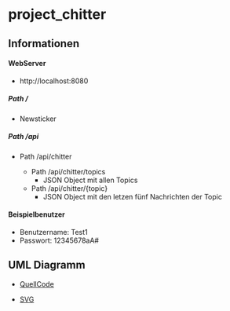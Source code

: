 # project_chitter

## Informationen

#### WebServer

- http://localhost:8080

##### Path /

- Newsticker

##### Path /api

- Path /api/chitter

  - Path /api/chitter/topics
    - JSON Object mit allen Topics
  - Path /api/chitter/{topic}
    - JSON Object mit den letzen fünf Nachrichten der Topic

#### Beispielbenutzer

- Benutzername: Test1
- Passwort: 12345678aA#

## UML Diagramm
- [QuellCode](http://www.plantuml.com/plantuml/uml/xLfFSoEd4ZzdFWMLN4ObwLKEkJbHnTcrtzgrzhfixylXrJiW3PR8Za05o9PBvU_-0D43JC-CvDGUS_4EtJ-Q_jDg6jZVjQ7ARDTriQ6BRtJ9o8yVFbqzFbxS_rZi2ouCKqzqmSWdAggQAR8lni-ILsJbn-MvMKkzMJ75xfcMMsMHQbIy5KMngAdMvFfIqJNRUqeKThumN8hFN1icc0AHr5FlB4QgDQlA0-hYcGb3M2hqJpP_OEgPAS9sLaAb4-scjyoOe1BH7bMCuupomIWkbeHMbM9QJmYtmZTIcL5GmhkZ71KaCzEj7bUTJcVaNcwD5UGeVC5IunnEBhun4vJQ5oG8a-AFLyDkxBhMpsM38o_mDI5p2_Zl_qX53Jte9f-UD3E7xvg9fLcDY5af-QB9rPUBtO9jd9EI9JxKKdSA7oMW2wMawjQW8JR2IJRrouQ9Jl73QZtQK0rQ7WBZBEyIHOgt9lmmAOI3hpSrMpDX4bPC24AwKc8QeH-a4CodMWWcMJGKVPOYxzc2SRUY2XzdnRYbJ1bT1PdqdQB_J_JRSPzEvK0KX-4GogAuPIzQlsh3rXu134Yso7R5vOPkVZseQbLcvbT0psPDJhYK2QO-lcxOdP8BEvAAh3k85XiNiBbIJFVQKCCNR-d2N5YYi2QDkxXBPgu2m4gOUezlDzQJ5azY9eRwfjYIQnCBeP4RlfWGbDeZcBmLxvu24yxh-j5XTTc51UcdWpVRUStrgdJ61syIOR-3krsHxWjdczuLeHmp8xTHD6mzAStbGqnRrWpergoii6dghM9w6AmOhMekMEIodOrC8hLCH4v89d92pfMYhsxR34auEqZN06paspmuLIQQEIRVNHrF07Fj2k_JpLR47hdVJnHICOoMp7oquigCSkvbEXhoW6E7DEvZnqJFX7uAYkHKLpXzzv7OwPFJYxZO6KKNHggq_u2KtnVXn-Y7u2EGWtyxaEAsacfPCn2JRgz0SrqWUO_qCok-9HVzn5gR-v7rfmFxjpxyczPM8fhFOepMAFk5ZTfr4mYd-nMRTDhMXMP4Sn02kHEY-M3eqrEiL5lDbA1hrX0s5lGYLLMCFR9iuIQaXNFr8QRdrm0hS_9T09TfMgseorMc_aFhf7IwsNONl1A6BPaYQoxI4TsTDSW52B0xR4488UcAjru90WmGO3atN9IZG4_9T1VnKKwZfMucfOg3UmwkIPHE1dGt8OdAEl61SvUDzXDVadrcfMFeCx_UD1QDTEKPKTkQDQPpOO8LRcfKjcUomzxR-H4OLIdRUap8e0g9FUULDVtVNw_W7DOSzwRNVsoDaOBCZR19wLEhJOJCpUWNEswACSZr-GC3d-4moOvpXby2K_bIVDtO4MWCyx7IIPr1vzFfjQl3bvpL5J6xGu7FrBuFrI4WpnMZ3kY-csvGerOmKdfBLQ9lEJhXd4pLycTe0g5aUNMpvWqGMp68ELRdrde9EbLSRwHcFc29phvi8ViH8XgVi_AIXdWthu5pQHr1ZM4ggthVESOFLb0R1PjsPznpg5UfJOH2cItqMIwv-C6IFjCvgqazhztFqZgxcCwbh1aLX6iBMhAA2_8RUQArPZ-Sb6UXohylcsn8OLPFF84TEnFOoO23Ofan_01X8IKokdC528TWmu_yv6ZxQm7IYeLT4RQpK8aH7y9rZEyBgrfZ6EH19oTAzroK4cU8VB0Sy2XVWD6VDVO28xgl7BdX-T5yU1k8I47dslUav12R9aVsnKzD9s5MnJXooeG-AduYrmzVRh_C_s9MXcAqibfPea_LXHqRvWYm0-5SX1n8LvuIE3S3FiBXRErC1nIMcX-oRK-28PwSx9n9ii-8KLHevr2F2gTo-ioyotickJMFylCZkUiA5d8hp8H0p1TKCrkvD3VycVrDQSUcvS33KLrga-yLoKa0kxTL7UweqamTnyKimATvd0W4PGAQWxC18_iJ0gCy2v-JX_C1uI4LCkTs2BLBQt0mriNvxW1riuABayPKd-mwW0zwBSTWV-Lyx2bNOlwUe_fPxTDDowL-JQBTtqEDQUaOzwf-JkxN3ojkZ6-qZPArlv0-QP-szHcX_fMxq9VsqsyQiuCE5nLpnnzCp5l0o0UIzXqUCgkdB-Z5WNh3K5mJC6uuh_DN6kVyhWUhy15SQjlAIrupU45uIhv_SxrvpeT8DBT_6_xBpx-KmNNv-kN0ugrWA3kHULyNkGpdmLm339YXl0E7G7C6xZYi2R_PmUgoeOgkdK8W0XRhZcT1OcM9wtbFzPM8RJuiMkZW6IOMwdKJhnZG_KJB9jW8Qxcy4iUlDqZVVEtRfEC2uFKYURi8UPMx-PdMtDrKOaDE5yI5WKkB3sx_1HdQ_zEwXe3fo3BGn8dHVtApkk72NOyC2Ek_-nWHA9nfmkQHRh5dsTqGOaB1pQZn-YB_mG_S2kwBzlrA0vvbJtuX0_f5mILAE41LLTURLePHR2sVMISC4gvJBR-TEO_sAuDwec4ehj934_gEsQZDzq4W-_otaxRoxYATFT5jRGqw2UMetYU4kh_nrWbl2j2lH3LwLt21VcRAFCfhBOMdjVfKMR4QLu440Y8kbLmdGf8rvFmlL8OQSs2w3NNGmfFBdlwwjXIiJZSOH4Uj7gK38L-wZC9U7Bf1xdFqi97zDdgXVTOXsAbslJFkNdfVn3tpj5YJejUVNWeuCczItktDNbSwiS6No9K8rcSHpf2WTjuExOjYV4VD2kGSn3vAHyjFybuHs6DS5tMnitfe03cAxy71yyaHtorOkZyUrVKV0lec8U5uQlTCj-zzv8gvrxJNNXq3tSwgd0DFMH9f-wAuOO-oQ-w4P7lkWFRmdEagffFatZyQrrPSvG6yeUhRH_aYUX8DmkQuPVeC6eMWJQ1VZ96VpBhkFFmNVJCE7zrptWgqDgfLVH1aEfYJFv_Y7MFWORTFI_J6qxSRPMyteN4RaHPeu247EiRme8FwkgX1k43pzGdfXHklBaGaDfb0kV0Fm6lxKJQ9IDLI-xjYpy-lS2CDNcSYfVNVT39683cflpDHRTVr_m40)

- [SVG](http://www.plantuml.com/plantuml/svg/xLfFSoEd4ZzdFWMLN4ObwLKEkJbHnTcrtzgrzhfixylXrJiW3PR8Za05o9PBvU_-0D43JC-CvDGUS_4EtJ-Q_jDg6jZVjQ7ARDTriQ6BRtJ9o8yVFbqzFbxS_rZi2ouCKqzqmSWdAggQAR8lni-ILsJbn-MvMKkzMJ75xfcMMsMHQbIy5KMngAdMvFfIqJNRUqeKThumN8hFN1icc0AHr5FlB4QgDQlA0-hYcGb3M2hqJpP_OEgPAS9sLaAb4-scjyoOe1BH7bMCuupomIWkbeHMbM9QJmYtmZTIcL5GmhkZ71KaCzEj7bUTJcVaNcwD5UGeVC5IunnEBhun4vJQ5oG8a-AFLyDkxBhMpsM38o_mDI5p2_Zl_qX53Jte9f-UD3E7xvg9fLcDY5af-QB9rPUBtO9jd9EI9JxKKdSA7oMW2wMawjQW8JR2IJRrouQ9Jl73QZtQK0rQ7WBZBEyIHOgt9lmmAOI3hpSrMpDX4bPC24AwKc8QeH-a4CodMWWcMJGKVPOYxzc2SRUY2XzdnRYbJ1bT1PdqdQB_J_JRSPzEvK0KX-4GogAuPIzQlsh3rXu134Yso7R5vOPkVZseQbLcvbT0psPDJhYK2QO-lcxOdP8BEvAAh3k85XiNiBbIJFVQKCCNR-d2N5YYi2QDkxXBPgu2m4gOUezlDzQJ5azY9eRwfjYIQnCBeP4RlfWGbDeZcBmLxvu24yxh-j5XTTc51UcdWpVRUStrgdJ61syIOR-3krsHxWjdczuLeHmp8xTHD6mzAStbGqnRrWpergoii6dghM9w6AmOhMekMEIodOrC8hLCH4v89d92pfMYhsxR34auEqZN06paspmuLIQQEIRVNHrF07Fj2k_JpLR47hdVJnHICOoMp7oquigCSkvbEXhoW6E7DEvZnqJFX7uAYkHKLpXzzv7OwPFJYxZO6KKNHggq_u2KtnVXn-Y7u2EGWtyxaEAsacfPCn2JRgz0SrqWUO_qCok-9HVzn5gR-v7rfmFxjpxyczPM8fhFOepMAFk5ZTfr4mYd-nMRTDhMXMP4Sn02kHEY-M3eqrEiL5lDbA1hrX0s5lGYLLMCFR9iuIQaXNFr8QRdrm0hS_9T09TfMgseorMc_aFhf7IwsNONl1A6BPaYQoxI4TsTDSW52B0xR4488UcAjru90WmGO3atN9IZG4_9T1VnKKwZfMucfOg3UmwkIPHE1dGt8OdAEl61SvUDzXDVadrcfMFeCx_UD1QDTEKPKTkQDQPpOO8LRcfKjcUomzxR-H4OLIdRUap8e0g9FUULDVtVNw_W7DOSzwRNVsoDaOBCZR19wLEhJOJCpUWNEswACSZr-GC3d-4moOvpXby2K_bIVDtO4MWCyx7IIPr1vzFfjQl3bvpL5J6xGu7FrBuFrI4WpnMZ3kY-csvGerOmKdfBLQ9lEJhXd4pLycTe0g5aUNMpvWqGMp68ELRdrde9EbLSRwHcFc29phvi8ViH8XgVi_AIXdWthu5pQHr1ZM4ggthVESOFLb0R1PjsPznpg5UfJOH2cItqMIwv-C6IFjCvgqazhztFqZgxcCwbh1aLX6iBMhAA2_8RUQArPZ-Sb6UXohylcsn8OLPFF84TEnFOoO23Ofan_01X8IKokdC528TWmu_yv6ZxQm7IYeLT4RQpK8aH7y9rZEyBgrfZ6EH19oTAzroK4cU8VB0Sy2XVWD6VDVO28xgl7BdX-T5yU1k8I47dslUav12R9aVsnKzD9s5MnJXooeG-AduYrmzVRh_C_s9MXcAqibfPea_LXHqRvWYm0-5SX1n8LvuIE3S3FiBXRErC1nIMcX-oRK-28PwSx9n9ii-8KLHevr2F2gTo-ioyotickJMFylCZkUiA5d8hp8H0p1TKCrkvD3VycVrDQSUcvS33KLrga-yLoKa0kxTL7UweqamTnyKimATvd0W4PGAQWxC18_iJ0gCy2v-JX_C1uI4LCkTs2BLBQt0mriNvxW1riuABayPKd-mwW0zwBSTWV-Lyx2bNOlwUe_fPxTDDowL-JQBTtqEDQUaOzwf-JkxN3ojkZ6-qZPArlv0-QP-szHcX_fMxq9VsqsyQiuCE5nLpnnzCp5l0o0UIzXqUCgkdB-Z5WNh3K5mJC6uuh_DN6kVyhWUhy15SQjlAIrupU45uIhv_SxrvpeT8DBT_6_xBpx-KmNNv-kN0ugrWA3kHULyNkGpdmLm339YXl0E7G7C6xZYi2R_PmUgoeOgkdK8W0XRhZcT1OcM9wtbFzPM8RJuiMkZW6IOMwdKJhnZG_KJB9jW8Qxcy4iUlDqZVVEtRfEC2uFKYURi8UPMx-PdMtDrKOaDE5yI5WKkB3sx_1HdQ_zEwXe3fo3BGn8dHVtApkk72NOyC2Ek_-nWHA9nfmkQHRh5dsTqGOaB1pQZn-YB_mG_S2kwBzlrA0vvbJtuX0_f5mILAE41LLTURLePHR2sVMISC4gvJBR-TEO_sAuDwec4ehj934_gEsQZDzq4W-_otaxRoxYATFT5jRGqw2UMetYU4kh_nrWbl2j2lH3LwLt21VcRAFCfhBOMdjVfKMR4QLu440Y8kbLmdGf8rvFmlL8OQSs2w3NNGmfFBdlwwjXIiJZSOH4Uj7gK38L-wZC9U7Bf1xdFqi97zDdgXVTOXsAbslJFkNdfVn3tpj5YJejUVNWeuCczItktDNbSwiS6No9K8rcSHpf2WTjuExOjYV4VD2kGSn3vAHyjFybuHs6DS5tMnitfe03cAxy71yyaHtorOkZyUrVKV0lec8U5uQlTCj-zzv8gvrxJNNXq3tSwgd0DFMH9f-wAuOO-oQ-w4P7lkWFRmdEagffFatZyQrrPSvG6yeUhRH_aYUX8DmkQuPVeC6eMWJQ1VZ96VpBhkFFmNVJCE7zrptWgqDgfLVH1aEfYJFv_Y7MFWORTFI_J6qxSRPMyteN4RaHPeu247EiRme8FwkgX1k43pzGdfXHklBaGaDfb0kV0Fm6lxKJQ9IDLI-xjYpy-lS2CDNcSYfVNVT39683cflpDHRTVr_m40)

